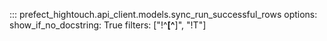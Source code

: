 ::: prefect_hightouch.api_client.models.sync_run_successful_rows
    options:
      show_if_no_docstring: True
      filters: ["!^__[^__]", "!T"]